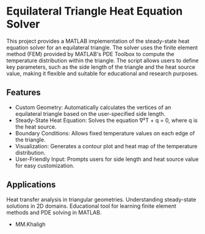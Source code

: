 # Equilateral Triangle Heat Equation Solver

This project provides a MATLAB implementation of the steady-state heat equation solver for an equilateral triangle. The solver uses the finite element method (FEM) provided by MATLAB's PDE Toolbox to compute the temperature distribution within the triangle. The script allows users to define key parameters, such as the side length of the triangle and the heat source value, making it flexible and suitable for educational and research purposes.

## Features
- Custom Geometry: Automatically calculates the vertices of an equilateral triangle based on the user-specified side length.
- Steady-State Heat Equation: Solves the equation ∇²T + q = 0, where q is the heat source.
- Boundary Conditions: Allows fixed temperature values on each edge of the triangle.
- Visualization: Generates a contour plot and heat map of the temperature distribution.
- User-Friendly Input: Prompts users for side length and heat source value for easy customization.

## Applications
  Heat transfer analysis in triangular geometries.
  Understanding steady-state solutions in 2D domains.
  Educational tool for learning finite element methods and PDE solving in MATLAB.

- MM.Khaligh
